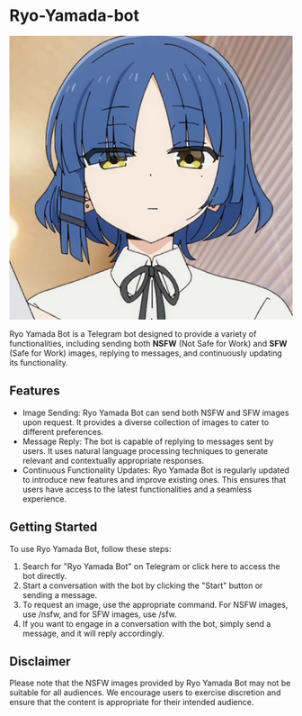 # Ryo-Yamada-bot
![lovely-chan](img/readme.jpg)

Ryo Yamada Bot is a Telegram bot designed to provide a variety of 
functionalities, including sending both **NSFW** (Not Safe for Work) 
and **SFW** (Safe for Work) images, replying to messages, 
and continuously updating its functionality.

## Features

- Image Sending: Ryo Yamada Bot can send both NSFW and SFW images upon request. It provides a diverse collection of images to cater to different preferences.
- Message Reply: The bot is capable of replying to messages sent by users. It uses natural language processing techniques to generate relevant and contextually appropriate responses.
- Continuous Functionality Updates: Ryo Yamada Bot is regularly updated to introduce new features and improve existing ones. This ensures that users have access to the latest functionalities and a seamless experience.

## Getting Started

To use Ryo Yamada Bot, follow these steps:

1. Search for "Ryo Yamada Bot" on Telegram or click here to access the bot directly.
2. Start a conversation with the bot by clicking the "Start" button or sending a message.
3. To request an image, use the appropriate command. For NSFW images, use /nsfw, and for SFW images, use /sfw.
4. If you want to engage in a conversation with the bot, simply send a message, and it will reply accordingly.

## Disclaimer

Please note that the NSFW images provided by Ryo Yamada Bot may not be suitable for all audiences. 
We encourage users to exercise discretion and ensure that the content is appropriate for their intended audience.
